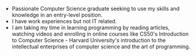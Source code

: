 - Passionate Computer Science graduate seeking to use my skills and knowledge in an entry-level position. 
- I have work experiences but not IT related. 
- I am taking my time in learning programming by reading articles, watching videos and enrolling in online courses like CS50's Introduction to Computer Science - Harvard University's introduction to the intellectual enterprises of computer science and the art of programming.


<!---
krist0fffff/krist0fffff is a ✨ special ✨ repository because its `README.md` (this file) appears on your GitHub profile.
You can click the Preview link to take a look at your changes.
--->
